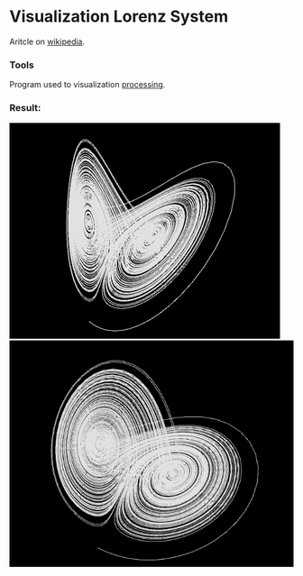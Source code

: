# Visualization Lorenz System

Aritcle on [wikipedia](https://en.wikipedia.org/wiki/Lorenz_system).

### Tools

Program used to visualization [processing]("https://processing.org/").

### Result:

![](./visualization.png)
![](./visualization2.png)
